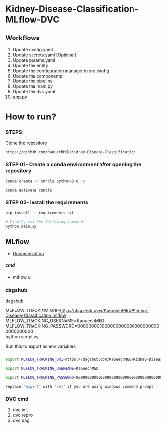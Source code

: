 # Kidney-Disease-Classification-MLflow-DVC


## Workflows

1. Update config.yaml
2. Update secrets.yaml [Optional]
3. Update params.yaml
4. Update the entity
5. Update the configuration manager in src config
6. Update the components
7. Update the pipeline 
8. Update the main.py
9. Update the dvc.yaml
10. app.py

# How to run?
### STEPS:

Clone the repository

```bash
https://github.com/KaouechMED/Kidney-Disease-Classification
```
### STEP 01- Create a conda environment after opening the repository

```bash
conda create -n cnncls python=3.8 -y
```

```bash
conda activate cnncls
```


### STEP 02- install the requirements
```bash
pip install -r requirements.txt
```

```bash
# Finally run the following command
python main.py
```








## MLflow

- [Documentation](https://mlflow.org/docs/latest/index.html)



##### cmd
- mlflow ui

### dagshub
[dagshub](https://dagshub.com/)

MLFLOW_TRACKING_URI=https://dagshub.com/KaouechMED/Kidney-Disease-Classification.mlflow \
MLFLOW_TRACKING_USERNAME=KaouechMED \
MLFLOW_TRACKING_PASSWORD=0000000000000000000000000000000000000000 \
python script.py

Run this to export as env variables:

```bash

export MLFLOW_TRACKING_URI=https://dagshub.com/KaouechMED/Kidney-Disease-Classification.mlflow

export MLFLOW_TRACKING_USERNAME=KaouechMED 

export MLFLOW_TRACKING_PASSWORD=0000000000000000000000000000000000000000

replace "export" with "set" if you are using windows command prompt

```
### DVC cmd

1. dvc init
2. dvc repro
3. dvc dag